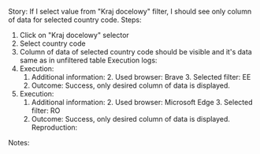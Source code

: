 Story:
If I select value from "Kraj docelowy" filter, I should see only column of data for selected country code.
Steps:
1. Click on "Kraj docelowy" selector
2. Select country code
3. Column of data of selected country code should be visible and it's data same as in unfiltered table
Execution logs:
1. Execution:
	1. Additional information:
		2. Used browser: Brave
		3. Selected filter: EE
	2. Outcome: Success, only desired column of data is displayed.
2. Execution:
	1. Additional information:
		2. Used browser: Microsoft Edge
		3. Selected filter: RO
	2. Outcome: Success, only desired column of data is displayed.
Reproduction:

Notes:
